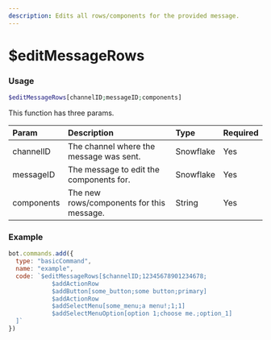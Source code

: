 ```yaml
---
description: Edits all rows/components for the provided message. 
---
```


# $editMessageRows
### Usage
```php
$editMessageRows[channelID;messageID;components]
```

This function has three params.

| Param | Description | Type | Required
| :---- | :---- | :---- | :----
| channelID | The channel where the message was sent. | Snowflake | Yes
| messageID | The message to edit the components for. | Snowflake | Yes
| components | The new rows/components for this message. | String | Yes 

### Example
```javascript
bot.commands.add({
  type: "basicCommand",
  name: "example",
  code: `$editMessageRows[$channelID;12345678901234678;
            $addActionRow
            $addButton[some_button;some button;primary]
            $addActionRow
            $addSelectMenu[some_menu;a menu!;1;1]
            $addSelectMenuOption[option 1;choose me.;option_1]
  ]`
})
```